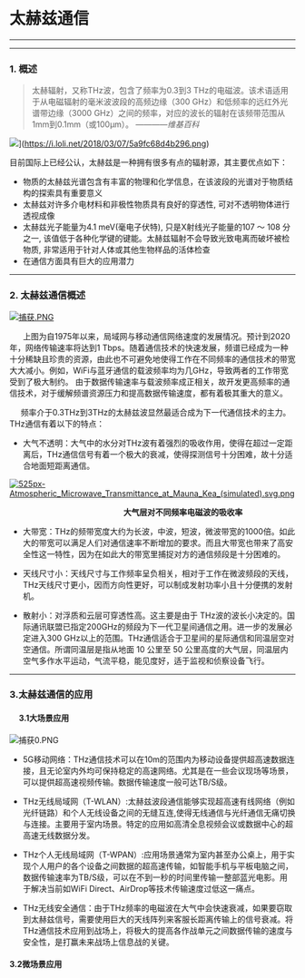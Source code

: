**太赫兹通信**
==
***
*****

### 1.  概述
  >太赫辐射，又称THz波，包含了频率为0.3到3 THz的电磁波。该术语适用于从电磁辐射的毫米波波段的高频边缘（300 GHz）和低频率的远红外光谱带边缘（3000 GHz）之间的频率，对应的波长的辐射在该频带范围从1mm到0.1mm（或100μm）。       *————维基百科*

  ![](https://i.loli.net/2018/03/07/5a9fc68d4b296.png)](https://i.loli.net/2018/03/07/5a9fc68d4b296.png)

目前国际上已经公认，太赫兹是一种拥有很多有点的辐射源，其主要优点如下：
- 物质的太赫兹光谱包含有丰富的物理和化学信息，在该波段的光谱对于物质结构的探索具有重要意义
- 太赫兹对许多介电材料和非极性物质具有良好的穿透性, 可对不透明物体进行透视成像
- 太赫兹光子能量为4.1 meV(毫电子伏特), 只是X射线光子能量的107 ～ 108 分之一, 该值低于各种化学键的键能。太赫兹辐射不会导致光致电离而破坏被检物质, 非常适用于针对人体或其他生物样品的活体检查
- 在通信方面具有巨大的应用潜力
***


### 2. 太赫兹通信概述

[![捕获.PNG](https://i.loli.net/2018/03/07/5a9fcfd27f2a2.png)](https://i.loli.net/2018/03/07/5a9fcfd27f2a2.png)

  &nbsp;&nbsp;&nbsp;&nbsp;&nbsp;&nbsp;上图为自1975年以来，局域网与移动通信网络速度的发展情况。预计到2020年，网络传输速率将达到1 Tbps。随着通信技术的快速发展，频谱已经成为一种十分稀缺且珍贵的资源，由此也不可避免地使得工作在不同频率的通信技术的带宽大大减小。例如，WiFi与蓝牙通信的载波频率均为几GHz，导致两者的工作带宽受到了极大制约。
    由于数据传输速率与载波频率成正相关，故开发更高频率的通信技术，对于缓解频谱资源压力和提高数据传输速度，都有着极其重大的意义。



  &nbsp;&nbsp;&nbsp;&nbsp;&nbsp;频率介于0.3THz到3THz的太赫兹波显然最适合成为下一代通信技术的主力。THz通信有着以下的特点：
  - 大气不透明：大气中的水分对THz波有着强烈的吸收作用，使得在超过一定距离后，THz通信信号有着一个极大的衰减，使得探测信号十分困难，故十分适合地面短距离通信。

  [![525px-Atmospheric_Microwave_Transmittance_at_Mauna_Kea_(simulated).svg.png](https://i.loli.net/2018/03/07/5a9fd8d4ded80.png)](https://i.loli.net/2018/03/07/5a9fd8d4ded80.png)


   &nbsp; &nbsp; &nbsp; &nbsp; &nbsp; &nbsp; &nbsp; &nbsp; &nbsp; &nbsp;&nbsp; &nbsp; &nbsp; &nbsp; &nbsp; &nbsp; &nbsp; &nbsp; &nbsp; &nbsp; &nbsp; &nbsp; &nbsp; &nbsp; &nbsp; &nbsp;  **大气层对不同频率电磁波的吸收率**

   - 大带宽：THz的频带宽度大约为长波，中波，短波，微波带宽的1000倍。如此大的带宽可以满足人们对通信速率不断增加的要求。而且大带宽也带来了高安全性这一特性，因为在如此大的带宽里捕捉对方的通信频段是十分困难的。

   - 天线尺寸小：天线尺寸与工作频率呈负相关，相对于工作在微波频段的天线，THz天线尺寸更小，因而方向性更好，可以制成发射功率小且十分便携的发射机。

   - 散射小：对浮质和云层可穿透性高。这主要是由于 THz波的波长小决定的。国际通讯联盟已指定200GHz的频段为下一代卫星间通信之用。进一步的发展必定进入300 GHz以上的范围。THz通信适合于卫星间的星际通信和同温层空对空通信。所谓同温层是指从地面 10 公里至 50 公里高度的大气层，同温层内空气多作水平运动，气流平稳，能见度好，适于监视和侦察设备飞行。
   ******

   ### 3.太赫兹通信的应用
#### &nbsp;&nbsp;&nbsp;&nbsp;&nbsp;3.1大场景应用


![捕获0.PNG](https://i.loli.net/2018/03/09/5aa252803302a.png)

- 5G移动网络：THz通信技术可以在10m的范围内为移动设备提供超高速数据连接，且无论室内外均可保持稳定的高速网络。尤其是在一些会议现场等场景，可以提供超高速视频传输。数据传输速度一般可达TB/S级。

- THz无线局域网（T-WLAN）:太赫兹波段通信能够实现超高速有线网络（例如光纤链路）和个人无线设备之间的无缝互连,使得无线通信与光纤通信无痛切换与连接。主要用于室内场景。特定的应用如高清全息视频会议或数据中心的超高速无线数据分发。

- THz个人无线局域网（T-WPAN）:应用场景通常为室内甚至办公桌上，用于实现个人用户的各个设备之间数据的超高速传输，如智能手机与平板电脑之间，数据传输速率为TB/S级，可以在不到一秒的时间里传输一整部蓝光电影。用于解决当前如WiFi Direct、AirDrop等技术传输速度过低这一痛点。

-  THz无线安全通信：由于THz频率的电磁波在大气中会快速衰减，如果要窃取到太赫兹信号，需要使用巨大的天线阵列来客服长距离传输上的信号衰减。将THz通信技术应用到战场上，将极大的提高各作战单元之间数据传输的速度与安全性，是打赢未来战场上信息战的关键。

  ####  3.2微场景应用
